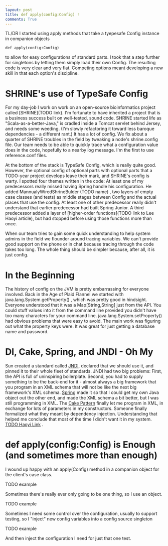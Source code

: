```yaml
---
layout: post
title: def apply(config:Config) !
comments: True
---
```


TL/DR I started using apply methods that take a tyepesafe Config instance in companion objects 

    def apply(config:Config) 
    
to allow for easy configurations of standard parts. I took that a step further for singletons by letting them simply load their own Config. The resulting code is very clear and very flat. Competing options meant developing a new skill in that each option's discipline.

# SHRINE's use of TypeSafe Config

For my day-job I work on work on an open-source bioinformatics project called [SHRINE](TODO link). I'm fortunate to have inherited a project that is a business success built on well-tested, sound code. SHRINE started life as "Scala-as-a-better-Java," is cradled inside a Tomcat servlet behind Jersey, and needs some weeding. (I'm slowly refactoring it toward less baroque dependencies - a different rant.) It has a lot of config. We fix about a quarter of SHRINE troubles in the field by tweaking a node's shrine.config file. Our team needs to be able to quickly trace what a configuration value does in the code, hopefully to a nearby log message. I'm the first to use reference.conf files.

At the bottom of the stack is TypeSafe Config, which is really quite good. However, the optional config of optional parts with optional parts that a TODO-year project develops leave their mark, and SHRINE's config is warty. I spotted four themes written in the code: At least one of my predecessors really missed having Spring handle his configuration. He added MannualyWiredShrineBulder (TODO name) , two layers of empty case classes (and tests) as middle stages between Config and the actual places that use the config. At least one of other predecessor really didn't understand that earlier predecessor had built Spring Junior. A third predecessor added a layer of [higher-order functions](TODO link to Lee Haoyi article), but had stopped before using those functions more than once.

When our team tries to gain some quick understanding to help system admins in the field we flounder around tracing variables. We can't provide good support on the phone or in chat because tracing through the code takes too long. The whole thing should be simpler because, after all, it is just config.
 
# In the Beginning 
 
The history of config on the JVM is pretty embarrassing for everyone involved. Back in the Age of Plaid Flannel we started with java.lang.System.getProperty() , which was pretty good in hindsight. Everyone understood that it was a Map[String,String] just from the API. You could stuff values into it from the command line provided you didn't have too many characters for your command line. java.lang.System.setProperty() had obvious problems that were easy to avoid. The main work was figuring out what the property keys were. It was great for just getting a database name and password.

# DI, Cake, Spring, and JNDI - Oh My

Sun created a standard called [JNDI](TODO), declared that we should use it, and pinned it to their whole fleet of standards. JNDI had two big problems: First, the API is full of uninspiring boilerplate. Second, you had to supply something to be the back-end for it - almost always a big framework that you program in an XML schema that will not be like the next big framework's XML schema. [Spring](TODO) made it so that I could get my own Java object out the other end, and made the XML schema a bit better, but I was still programming in XML. The [Cake Pattern](TODO) finally let me program in XML, in exchange for lots of parameters in my constructors. Someone finally formalized what they meant by dependency injection. Understanding that helped me conclude that most of the time I didn't want it in my system. [TODO Haoyi Link]() .

# def apply(config:Config) is Enough (and sometimes more than enough)

I wound up happy with an apply(Config) method in a companion object for the client's case class.
 
TODO example
 
Sometimes there's really ever only going to be one thing, so I use an object.

TODO example

Sometimes I need some control over the configuration, usually to support testing, so I "inject" new config variables into a config source singleton

TODO example

And then inject the configuration I need for just that one test.

